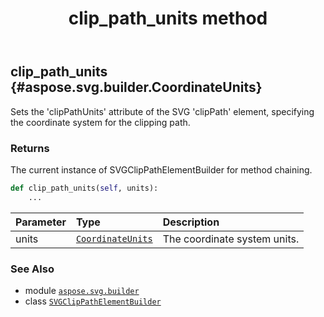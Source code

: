 ﻿---
title: clip_path_units method
second_title: Aspose.SVG for Python via .NET API References
description: 
type: docs
weight: 50
url: /python-net/aspose.svg.builder/svgclippathelementbuilder/clip_path_units/
is_root: false
---

## clip_path_units {#aspose.svg.builder.CoordinateUnits}

Sets the 'clipPathUnits' attribute of the SVG 'clipPath' element, specifying the coordinate system for the clipping path.


### Returns 


The current instance of SVGClipPathElementBuilder for method chaining.


```python
def clip_path_units(self, units):
    ...
```


| Parameter | Type | Description |
| :- | :- | :- |
| units | [`CoordinateUnits`](/svg/python-net/aspose.svg.builder/coordinateunits) | The coordinate system units. |



### See Also
* module [`aspose.svg.builder`](../../)
* class [`SVGClipPathElementBuilder`](/svg/python-net/aspose.svg.builder/svgclippathelementbuilder)
